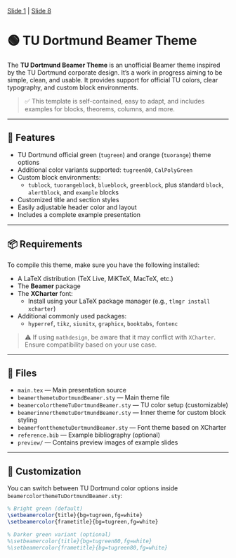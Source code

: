 [Slide 1](preview/slide01.pdf) | [Slide 8](preview/slide08.pdf)


# 🟢 TU Dortmund Beamer Theme

The **TU Dortmund Beamer Theme** is an unofficial Beamer theme inspired by the TU Dortmund corporate design. It’s a work in progress aiming to be simple, clean, and usable. It provides support for official TU colors, clear typography, and custom block environments.

> ✅ This template is self-contained, easy to adapt, and includes examples for blocks, theorems, columns, and more.

---

## 🚀 Features

- TU Dortmund official green (`tugreen`) and orange (`tuorange`) theme options
- Additional color variants supported: `tugreen80`, `CalPolyGreen`
- Custom block environments:
  - `tublock`, `tuorangeblock`, `blueblock`, `greenblock`, plus standard `block`, `alertblock`, and `example` blocks
- Customized title and section styles
- Easily adjustable header color and layout
- Includes a complete example presentation

---

## 📦 Requirements

To compile this theme, make sure you have the following installed:

- A LaTeX distribution (TeX Live, MiKTeX, MacTeX, etc.)
- The **Beamer** package
- The **XCharter** font:
  - Install using your LaTeX package manager (e.g., `tlmgr install xcharter`)
- Additional commonly used packages:
  - `hyperref`, `tikz`, `siunitx`, `graphicx`, `booktabs`, `fontenc`

> ⚠️ If using `mathdesign`, be aware that it may conflict with `XCharter`. Ensure compatibility based on your use case.

---

## 📁 Files

- `main.tex` — Main presentation source
- `beamerthemetuDortmundBeamer.sty` — Main theme file
- `beamercolorthemeTuDortmundBeamer.sty` — TU color setup (customizable)
- `beamerinnerthemetuDortmundBeamer.sty` — Inner theme for custom block styling
- `beamerfontthemetuDortmundBeamer.sty` — Font theme based on XCharter
- `reference.bib` — Example bibliography (optional)
- `preview/` — Contains preview images of example slides

---

## 🎨 Customization

You can switch between TU Dortmund color options inside `beamercolorthemeTuDortmundBeamer.sty`:

```latex
% Bright green (default)
\setbeamercolor{title}{bg=tugreen,fg=white}
\setbeamercolor{frametitle}{bg=tugreen,fg=white}

% Darker green variant (optional)
%\setbeamercolor{title}{bg=tugreen80,fg=white}
%\setbeamercolor{frametitle}{bg=tugreen80,fg=white}
